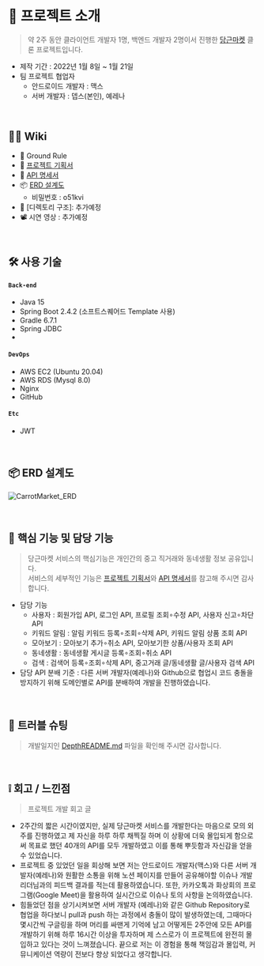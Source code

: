 # 📝 프로젝트 소개
>약 2주 동안 클라이언트 개발자 1명, 백엔드 개발자 2명이서 진행한 [당근마켓](https://www.daangn.com/) 클론 프로젝트입니다.  
- 제작 기간 : 2022년 1월 8일 ~ 1월 21일  
- 팀 프로젝트 협업자  
    - 안드로이드 개발자 : 맥스
    - 서버 개발자 : 뎁스(본인), 예레나

</br>

## 💁‍♂️ Wiki
- 📌 Ground Rule
- 📄 [프로젝트 기획서](https://docs.google.com/document/d/1_Vou9ztPNuIda4ut12qDLIkIAlxaGnKM0SUuyv5ibpc/edit)
- 📰 [API 명세서](https://docs.google.com/spreadsheets/d/1B9NBjDoiH_AhRWvvDPoLE7wYosEl6iXz3fKVGy87UuY/edit#gid=1272810478)
- 📦 [ERD 설계도](https://aquerytool.com/aquerymain/index/?rurl=b0da8ff3-3f4b-4d0e-aee4-2b1f93770017)    
    - 비밀번호 : o51kvi   
- 📁 [디렉토리 구조]: 추가예정
- 📽 시연 영상 : 추가예정


</br>

## 🛠 사용 기술
#### `Back-end`
  - Java 15
  - Spring Boot 2.4.2 (소프트스퀘어드 Template 사용)
  - Gradle 6.7.1
  - Spring JDBC 
  - 
#### `DevOps`  
  - AWS EC2 (Ubuntu 20.04)  
  - AWS RDS (Mysql 8.0)
  - Nginx
  - GitHub
#### `Etc`  
  - JWT

</br>

## 📦 ERD 설계도
![CarrotMarket_ERD](https://user-images.githubusercontent.com/62496215/157592220-fffa6e71-23be-4de9-b9c3-a1428a2784a5.png)

</br>

## 🔎 핵심 기능 및 담당 기능
>당근마켓 서비스의 핵심기능은 개인간의 중고 직거래와 동네생활 정보 공유입니다.  
>서비스의 세부적인 기능은 [프로젝트 기획서](https://docs.google.com/document/d/1_Vou9ztPNuIda4ut12qDLIkIAlxaGnKM0SUuyv5ibpc/edit?usp=sharing)와 [API 명세서](https://docs.google.com/spreadsheets/d/1B9NBjDoiH_AhRWvvDPoLE7wYosEl6iXz3fKVGy87UuY/edit#gid=1272810478)를 참고해 주시면 감사합니다.  
- 담당 기능  
    - 사용자 : 회원가입 API, 로그인 API, 프로필 조회∘수정 API, 사용자 신고∘차단 API
    - 키워드 알림 : 알림 키워드 등록∘조회∘삭제 API, 키워드 알림 상품 조회 API   
    - 모아보기 : 모아보기 추가∘취소 API, 모아보기한 상품/사용자 조회 API
    - 동네생활 : 동네생활 게시글 등록∘조회∘취소 API
    - 검색 : 검색어 등록∘조회∘삭제 API, 중고거래 글/동네생활 글/사용자 검색 API
- 담당 API 분배 기준 : 다른 서버 개발자(예레나)와 Github으로 협업시 코드 충돌을 방지하기 위해 도메인별로 API를 분배하여 개발을 진행하였습니다.  

</br>

## 🌟 트러블 슈팅
>개발일지인 [DepthREADME.md](https://github.com/gusdn7142/CarrotMarket_Clone_Server/blob/main/DepthREADME.md) 파일을 확인해 주시면 감사합니다.

</br>

## ❕ 회고 / 느낀점
>프로젝트 개발 회고 글
- 2주간의 짧은 시간이였지만, 실제 당근마켓 서비스를 개발한다는 마음으로 모의 외주를 진행하였고 제 자신을 하루 하루 채찍질 하며 이 상황에 더욱 몰입되게 함으로써 목표로 했던 40개의 API를 모두 개발하였고 이를 통해 뿌듯함과 자신감을 얻을 수 있었습니다.  
- 프로젝트 중 있었던 일을 회상해 보면 저는 안드로이드 개발자(맥스)와 다른 서버 개발자(예레나)와 원활한 소통을 위해 노션 페이지를 만들어 공유해야할 이슈나 개발 리더님과의 피드백 결과를 적는데 활용하였습니다. 또한, 카카오톡과 화상회의 프로그램(Google Meet)을 활용하여 실시간으로 이슈나 토의 사항을 논의하였습니다.  
- 힘들었던 점을 상기시켜보면 서버 개발자 (예레나)와 같은 Github Repository로 협업을 하다보니 pull과 push 하는 과정에서 충돌이 많이 발생하였는데, 그때마다 몇시간씩 구글링을 하며 머리를 싸맨게 기억에 남고 어떻게든 2주안에 모든 API를 개발하기 위해 하루 16시간 이상을 투자하며 제 스스로가 이 프로젝트에 완전히 몰입하고 있다는 것이 느껴졌습니다. 끝으로 저는 이 경험을 통해 책임감과 몰입력, 커뮤니케이션 역량이 전보다 향상 되었다고 생각합니다. 

